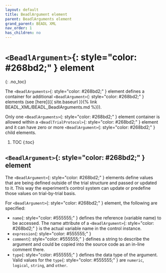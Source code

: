 ```yaml
---
layout: default
title: BeadlArgument element
parent: BeadlArguments element
grand_parent: BEADL XML
nav_order: 1
has_children: no
---
```

# `<BeadlArgument>`{: style="color: #268bd2;" } element
{: .no_toc}

The `<BeadlArguments>`{: style="color: #268bd2;" } element defines a container for additional `<BeadlArgument>`{: style="color: #268bd2;" } elements (see [here]({{ site.baseurl }}{% link BEADL_XML/BEADL_BeadlArguments.md %})).

Only one `<BeadlArguments>`{: style="color: #268bd2;" } element container is allowed within a `<BeadlTrialProtocol>`{: style="color: #268bd2;" } element and it can have zero or more `<BeadlArgument>`{: style="color: #268bd2;" } child elements.

1. TOC
{:toc}


## `<BeadlArgument>`{: style="color: #268bd2;" } element
The `<BeadlArgument>`{: style="color: #268bd2;" } elements define values that are being defined outside of the trial structure and passed or updated to it. This way the experiment’s control system can update or predefine those values on trial-by-trial basis.

For `<BeadlArgument>`{: style="color: #268bd2;" } element, the following are specified:
- `name`{: style="color: #555555;" } defines the reference (variable name) to be accessed. The name attribute of a `<BeadlArgument>`{: style="color: #268bd2;" } is the actual variable name in the control instance.
- `expression`{: style="color: #555555;" } 
- `comment`{: style="color: #555555;" } defines a string to describe the argument and could be copied into the source code as an in-line comment there.
- `type`{: style="color: #555555;" } defines the data type of the argument. Valid values for the `type`{: style="color: #555555;" } are `numeric`, `logical`, `string`, and `other`.
